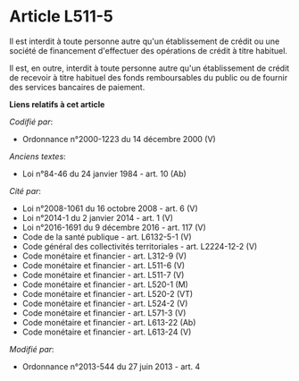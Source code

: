 # Article L511-5

Il est interdit à toute personne autre qu'un établissement de crédit ou une société de financement d'effectuer des opérations
de crédit à titre habituel.

Il est, en outre, interdit à toute personne autre qu'un établissement de crédit de recevoir à titre habituel des fonds
remboursables du public ou de fournir des services bancaires de paiement.

**Liens relatifs à cet article**

_Codifié par_:

  - Ordonnance n°2000-1223 du 14 décembre 2000 (V)

_Anciens textes_:

  - Loi n°84-46 du 24 janvier 1984 - art. 10 (Ab)

_Cité par_:

  - Loi n°2008-1061 du 16 octobre 2008 - art. 6 (V)
  - Loi n°2014-1 du 2 janvier 2014 - art. 1 (V)
  - Loi n°2016-1691 du 9 décembre 2016 - art. 117 (V)
  - Code de la santé publique - art. L6132-5-1 (V)
  - Code général des collectivités territoriales - art. L2224-12-2 (V)
  - Code monétaire et financier - art. L312-9 (V)
  - Code monétaire et financier - art. L511-6 (V)
  - Code monétaire et financier - art. L511-7 (V)
  - Code monétaire et financier - art. L520-1 (M)
  - Code monétaire et financier - art. L520-2 (VT)
  - Code monétaire et financier - art. L524-2 (V)
  - Code monétaire et financier - art. L571-3 (V)
  - Code monétaire et financier - art. L613-22 (Ab)
  - Code monétaire et financier - art. L613-24 (V)

_Modifié par_:

  - Ordonnance n°2013-544 du 27 juin 2013 - art. 4
